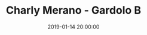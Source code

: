 ---
title: Charly Merano - Gardolo B
date: 2019-01-14 20:00:00
squadra-a: Bc Gardolo B
punteggio-a: 
squadra-b: Charly Merano
punteggio-b: 
partite/squadra: under-18-18-19
luogo: Palestra ¿Segantini¿
categoria: under 18
---